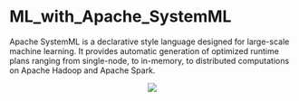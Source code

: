 # ML_with_Apache_SystemML
Apache SystemML is a declarative style language designed for large-scale machine learning. It provides automatic generation of optimized runtime plans ranging from single-node, to in-memory, to distributed computations on Apache Hadoop and Apache Spark.


<p align="center"><img src="https://systemml.apache.org/assets/img/diagramAnim-v4.gif" /></p>
